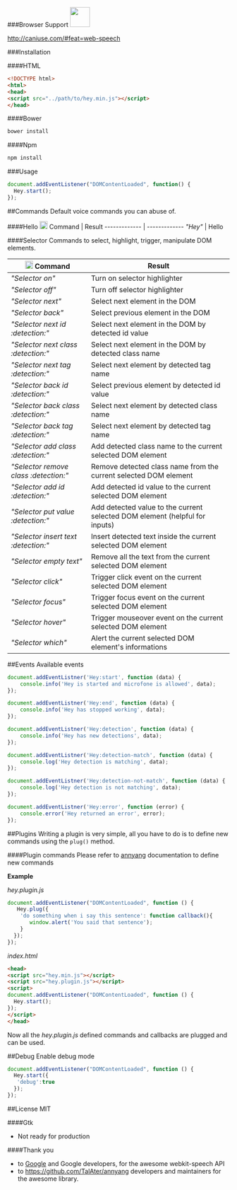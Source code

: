 ###Browser Support
<img src="https://upload.wikimedia.org/wikipedia/commons/thumb/e/e2/Google_Chrome_icon_(2011).svg/1024px-Google_Chrome_icon_(2011).svg.png" width="45"/>

http://caniuse.com/#feat=web-speech

###Installation

####HTML
```html
<!DOCTYPE html>
<html>
<head>
<script src="../path/to/hey.min.js"></script>
</head>
```
####Bower
```bash
bower install
```

####Npm
```bash
npm install
```

###Usage
```javascript
document.addEventListener("DOMContentLoaded", function() {
  Hey.start();
});
```
##Commands
Default voice commands you can abuse of.

####Hello
<img src="http://i.imgur.com/2JA16e5.png" width="18"/> Command  | Result
------------- | -------------
_"Hey"_  | Hello


####Selector
Commands to select, highlight, trigger, manipulate DOM elements.

<img src="http://i.imgur.com/2JA16e5.png" width="18"/> Command  | Result
------------- | -------------
 _"Selector on"_  | Turn on selector highlighter
 _"Selector off"_ | Turn off selector highlighter
 _"Selector next"_  | Select next element in the DOM
 _"Selector back"_  | Select previous element in the DOM
 _"Selector next id :detection:"_  | Select next element in the DOM by detected id value
 _"Selector next class :detection:"_  | Select next element in the DOM by detected class name
 _"Selector next tag :detection:"_  | Select next element by detected tag name
 _"Selector back id :detection:"_  | Select previous element by detected id value
 _"Selector back class :detection:"_  | Select next element by detected class name
 _"Selector back tag :detection:"_  | Select next element by detected tag name
 _"Selector add class :detection:"_  | Add detected class name to the current selected DOM element
 _"Selector remove class :detection:"_  | Remove detected class name from the current selected DOM element
 _"Selector add id :detection:"_  | Add detected id value to the current selected DOM element
 _"Selector put value :detection:"_  | Add detected value to the current selected DOM element (helpful for inputs)
 _"Selector insert text :detection:"_  | Insert detected text inside the current selected DOM element
 _"Selector empty text"_  | Remove all the text from the current selected DOM element
 _"Selector click"_  | Trigger click event on the current selected DOM element
 _"Selector focus"_  | Trigger focus event on the current selected DOM element
 _"Selector hover"_  | Trigger mouseover event on the current selected DOM element
 _"Selector which"_  | Alert the current selected DOM element's informations

##Events
Available events
```javascript
document.addEventListner('Hey:start', function (data) {
	console.info('Hey is started and microfone is allowed', data);
});

document.addEventListner('Hey:end', function (data) {
	console.info('Hey has stopped working', data);
});

document.addEventListner('Hey:detection', function (data) {
	console.info('Hey has new detections', data);
});

document.addEventListner('Hey:detection-match', function (data) {
	console.log('Hey detection is matching', data);
});

document.addEventListner('Hey:detection-not-match', function (data) {
	console.log('Hey detection is not matching', data);
});

document.addEventListner('Hey:error', function (error) {
	console.error('Hey returned an error', error);
});
```

##Plugins
Writing a plugin is very simple, all you have to do is to define new commands using the ```plug()``` method.

####Plugin commands
Please refer to [annyang](https://github.com/TalAter/annyang/blob/master/docs/README.md#commands-object) documentation to define new commands

**Example**


_hey.plugin.js_
```javascript
document.addEventListener("DOMContentLoaded", function () {
   Hey.plug({
    'do something when i say this sentence': function callback(){
       window.alert('You said that sentence');
    }
  });
});
```
_index.html_
```html
<head>
<script src="hey.min.js"></script>
<script src="hey.plugin.js"></script>
<script>
document.addEventListener("DOMContentLoaded", function () {
  Hey.start();
});
</script>
</head>
```
Now all the _hey.plugin.js_ defined commands and callbacks are plugged and can be used.

##Debug
Enable debug mode
```javascript
document.addEventListener("DOMContentLoaded", function () {
  Hey.start({
   'debug':true
  });
});
```
##License
MIT

####Gtk
- Not ready for production

####Thank you
- to [Google](google.com) and Google developers, for the awesome webkit-speech API
- to https://github.com/TalAter/annyang developers and maintainers for the awesome library.
